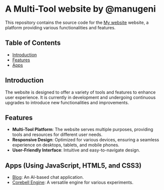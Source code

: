 # A Multi-Tool website by @manugeni

This repository contains the source code for the [My website](https://manugeni.is-a.dev/) website, a platform providing various functionalities and features.

## Table of Contents
- [Introduction](#introduction)
- [Features](#features)
- [Apps](#apps-using-javascript-html5-and-css3)

## Introduction

The website is designed to offer a variety of tools and features to enhance user experience. It is currently in development and undergoing continuous upgrades to introduce new functionalities and improvements.

## Features
- **Multi-Tool Platform**: The website serves multiple purposes, providing tools and resources for different user needs.
- **Responsive Design**: Optimized for various devices, ensuring a seamless experience on desktops, tablets, and mobile phones.
- **User-Friendly Interface**: Intuitive and easy-to-navigate design.

## Apps (Using JavaScript, HTML5, and CSS3)

- [Blog](https://manugeni.is-a.dev/pages/blog/): An AI-based chat application.
- [Corebell Engine](https://manugeni.is-a.dev/apps/corebell/): A versatile engine for various experiments.
